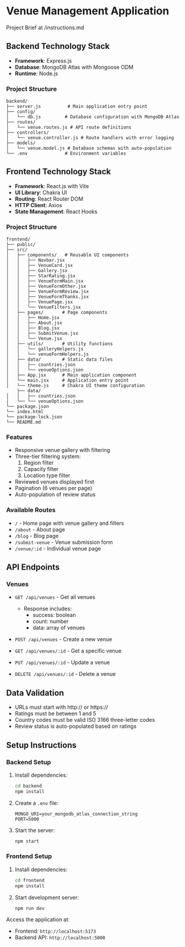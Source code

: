 # Venue Management Application

Project Brief at /instructions.md

## Backend Technology Stack

- **Framework**: Express.js
- **Database**: MongoDB Atlas with Mongoose ODM
- **Runtime**: Node.js

### Project Structure

```
backend/
├── server.js          # Main application entry point
├── config/
│   └── db.js         # Database configuration with MongoDB Atlas
├── routes/
│   └── venue.routes.js # API route definitions
├── controllers/
│   └── venue.controller.js # Route handlers with error logging
├── models/
│   └── venue.model.js # Database schemas with auto-population
└── .env              # Environment variables
```

## Frontend Technology Stack

- **Framework**: React.js with Vite
- **UI Library**: Chakra UI
- **Routing**: React Router DOM
- **HTTP Client**: Axios
- **State Management**: React Hooks

### Project Structure

```
frontend/
├── public/
├── src/
│   ├── components/   # Reusable UI components
│   │   ├── Navbar.jsx
│   │   ├── VenueCard.jsx
│   │   ├── Gallery.jsx
│   │   ├── StarRating.jsx
│   │   ├── VenueFormMain.jsx
│   │   ├── VenueFormOther.jsx
│   │   ├── VenueFormReview.jsx
│   │   ├── VenueFormThanks.jsx
│   │   ├── VenuePage.jsx
│   │   └── VenueFilters.jsx
│   ├── pages/       # Page components
│   │   ├── Home.jsx
│   │   ├── About.jsx
│   │   ├── Blog.jsx
│   │   ├── SubmitVenue.jsx
│   │   └── Venue.jsx
│   ├── utils/       # Utility functions
│   │   └── galleryHelpers.js
│   │   └── venueFormHelpers.js
│   ├── data/        # Static data files
│   │   ├── countries.json
│   │   └── venueOptions.json
│   ├── App.jsx      # Main application component
│   └── main.jsx     # Application entry point
│   └── theme.js     # Chakra UI theme configuration
    ├── data/
│   │   ├── countries.json
│   └── └── venueOptions.json
└── package.json
└── index.html
└── package-lock.json
└── README.md
```

### Features

- Responsive venue gallery with filtering
- Three-tier filtering system:
  1. Region filter
  2. Capacity filter
  3. Location type filter
- Reviewed venues displayed first
- Pagination (6 venues per page)
- Auto-population of review status

### Available Routes

- `/` - Home page with venue gallery and filters
- `/about` - About page
- `/blog` - Blog page
- `/submit-venue` - Venue submission form
- `/venue/:id` - Individual venue page

## API Endpoints

### Venues

- `GET /api/venues` - Get all venues

  - Response includes:
    - success: boolean
    - count: number
    - data: array of venues

- `POST /api/venues` - Create a new venue
- `GET /api/venues/:id` - Get a specific venue
- `PUT /api/venues/:id` - Update a venue
- `DELETE /api/venues/:id` - Delete a venue

## Data Validation

- URLs must start with http:// or https://
- Ratings must be between 1 and 5
- Country codes must be valid ISO 3166 three-letter codes
- Review status is auto-populated based on ratings

## Setup Instructions

### Backend Setup

1. Install dependencies:

   ```bash
   cd backend
   npm install
   ```

2. Create a `.env` file:

   ```
   MONGO_URI=your_mongodb_atlas_connection_string
   PORT=5000
   ```

3. Start the server:
   ```bash
   npm start
   ```

### Frontend Setup

1. Install dependencies:

   ```bash
   cd frontend
   npm install
   ```

2. Start development server:
   ```bash
   npm run dev
   ```

Access the application at:

- Frontend: `http://localhost:5173`
- Backend API: `http://localhost:5000`
